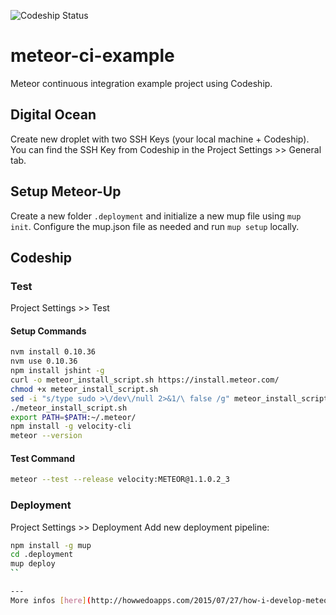 ![Codeship Status](https://codeship.com/projects/5d8075f0-16fb-0133-586f-761f41fcaf85/status?branch=master)
# meteor-ci-example
Meteor continuous integration example project using Codeship.

## Digital Ocean
Create new droplet with two SSH Keys (your local machine + Codeship). You can find the SSH Key from Codeship in the Project Settings >> General tab.

## Setup Meteor-Up
Create a new folder ``.deployment`` and initialize a new mup file using ``mup init``. Configure the mup.json file as needed and run ``mup setup`` locally.

## Codeship

### Test
Project Settings >> Test
#### Setup Commands
```bash
nvm install 0.10.36
nvm use 0.10.36
npm install jshint -g
curl -o meteor_install_script.sh https://install.meteor.com/
chmod +x meteor_install_script.sh
sed -i "s/type sudo >\/dev\/null 2>&1/\ false /g" meteor_install_script.sh
./meteor_install_script.sh
export PATH=$PATH:~/.meteor/
npm install -g velocity-cli
meteor --version
```
#### Test Command
```bash
meteor --test --release velocity:METEOR@1.1.0.2_3
```

### Deployment
Project Settings >> Deployment
Add new deployment pipeline:

```bash
npm install -g mup
cd .deployment
mup deploy
``

---
More infos [here](http://howwedoapps.com/2015/07/27/how-i-develop-meteorjs-apps-part-3-continuous-integration-and-delivery-of-your-meteor-package-for-everything-project).
